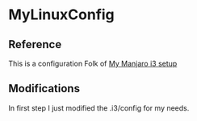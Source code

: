 # MyLinuxConfig

## Reference
This is a configuration Folk of [My Manjaro i3 setup](https://confluence.jaytaala.com/display/TKB/My+Manjaro+i3+setup)

## Modifications
In first step I just modified the .i3/config for my needs.
